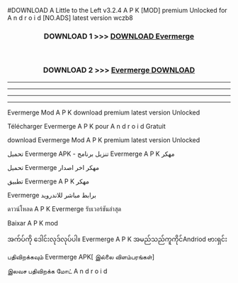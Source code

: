 #DOWNLOAD A Little to the Left v3.2.4 A P K [MOD] premium Unlocked for A n d r o i d [NO.ADS] latest version wczb8 



<div align="center">

<h3>DOWNLOAD 1 >>> <a href="https://downloadmod1.web.app/?judul=Evermerge ">DOWNLOAD Evermerge </a></h3><br>

<h3>DOWNLOAD 2 >>> <a href="https://downloadmod1.web.app/?judul=Evermerge ">Evermerge  DOWNLOAD </a></h3>

</div>


----------------------------------------------------------

----------------------------------------------------------

----------------------------------------------------------

----------------------------------------------------------


Evermerge  Mod A P K download premium latest version Unlocked

Télécharger Evermerge  A P K pour A n d r o i d Gratuit

download Evermerge  Mod A P K premium latest version Unlocked

تحميل Evermerge  APK - تنزيل برنامج Evermerge  A P K مهكر

تحميل Evermerge  مهكر اخر اصدار

تطبيق Evermerge  A P K مهكر

Evermerge  برابط مباشر للاندرويد

ดาวน์โหลด A P K Evermerge  รับเวอร์ชันล่าสุด

Baixar A P K mod

အက်ပ်ကို ဒေါင်းလုဒ်လုပ်ပါ။ Evermerge  A P K အမည်သည်ကူကိုင်Andriod ဗားရှင်း

பதிவிறக்கவும் Evermerge  APK[ இல்லை விளம்பரங்கள்] 
 
இலவச பதிவிறக்க மோட் A n d r o i d



